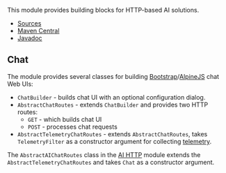 This module provides building blocks for HTTP-based AI solutions.

* [Sources](https://github.com/Nasdanika/html/tree/main/http)
* [Maven Central](https://central.sonatype.com/artifact/org.nasdanika.html/http)
* [Javadoc](https://javadoc.io/doc/org.nasdanika.html/http)


## Chat

The module provides several classes for building [Bootstrap](../../html/bootstrap/index.html)/[AlpineJS](../../html/alpine-js/index.html) chat Web UIs:

* ``ChatBuilder`` - builds chat UI with an optional configuration dialog. 
* ``AbstractChatRoutes`` - extends ``ChatBuilder`` and provides two HTTP routes:
    * ``GET`` - which builds chat UI
    * ``POST`` - processes chat requests
* ``AbstractTelemetryChatRoutes`` - extends ``AbstractChatRoutes``, takes ``TelemetryFilter`` as a constructor argument for collecting [telemetry](../../core/telemetry/index.html).

The ``AbstractAIChatRoutes`` class in the [AI HTTP](../../ai/ai-http/index.html) module extends the ``AbstractTelemetryChatRoutes`` and takes ``Chat`` as a constructor argument. 
    
